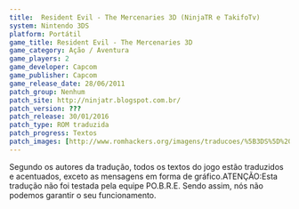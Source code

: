 ```yaml
---
title:  Resident Evil - The Mercenaries 3D (NinjaTR e TakifoTv)
system: Nintendo 3DS
platform: Portátil
game_title: Resident Evil - The Mercenaries 3D
game_category: Ação / Aventura
game_players: 2
game_developer: Capcom
game_publisher: Capcom
game_release_date: 28/06/2011
patch_group: Nenhum
patch_site: http://ninjatr.blogspot.com.br/
patch_version: ???
patch_release: 30/01/2016
patch_type: ROM traduzida
patch_progress: Textos
patch_images: [http://www.romhackers.org/imagens/traducoes/%5B3DS%5D%20Resident%20Evil%20-%20The%20Mercenaries%203D%20-%20NinjaTR%20e%20TakifoTv%20-%201.jpg,http://www.romhackers.org/imagens/traducoes/%5B3DS%5D%20Resident%20Evil%20-%20The%20Mercenaries%203D%20-%20NinjaTR%20e%20TakifoTv%20-%202.jpg,http://www.romhackers.org/imagens/traducoes/%5B3DS%5D%20Resident%20Evil%20-%20The%20Mercenaries%203D%20-%20NinjaTR%20e%20TakifoTv%20-%203.jpg]
---
```

Segundo os autores da tradução, todos os textos do jogo estão traduzidos e acentuados, exceto as mensagens em forma de gráfico.ATENÇÃO:Esta tradução não foi testada pela equipe PO.B.R.E. Sendo assim, nós não podemos garantir o seu funcionamento.